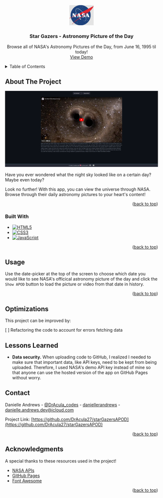 <!-- Improved compatibility of back to top link: See: https://github.com/othneildrew/Best-README-Template/pull/73 -->

<a name="readme-top"></a>

<!-- PROJECT LOGO -->
<br />
<div align="center">
  <a href="https://nasa.gov/">
    <img src="./nasa_logo.jpg" alt="Logo" width="80" />
  </a>

  <h3 align="center">Star Gazers - Astronomy Picture of the Day</h3>

  <p align="center">
    Browse all of NASA's Astronomy Pictures of the Day, from June 16, 1995 til today!
    <br />
    <a href="https://dracula27.github.io/starGazersAPOD/">View Demo</a>
</div>

<!-- TABLE OF CONTENTS -->
<details>
  <summary>Table of Contents</summary>
  <ol>
    <li>
      <a href="#about-the-project">About The Project</a>
      <ul>
        <li><a href="#built-with">Built With</a></li>
      </ul>
    </li>
    <li><a href="#usage">Usage</a></li>
    <li><a href="#optimizations">Optimizations</a></li>
    <li><a href="#lessons-learned">Lessons Learned</a></li>
    <li><a href="#contact">Contact</a></li>
    <li><a href="#acknowledgments">Acknowledgments</a></li>
  </ol>
</details>

<!-- ABOUT THE PROJECT -->

## About The Project

[![Star Gazers APOD Screen Shot](./screenshot.PNG)](https://dracula27.github.io/starGazersAPOD/)

Have you ever wondered what the night sky looked like on a certain day? Maybe even today?

Look no further! With this app, you can view the universe through NASA. Browse through their daily astronomy pictures to your heart's content!

<p align="right">(<a href="#readme-top">back to top</a>)</p>

### Built With

- [![HTML5](https://camo.githubusercontent.com/47e36c9392fe351ab98a0324ca2cb710782731d5a56f71ffe7c68130a1ddc34f/68747470733a2f2f696d672e736869656c64732e696f2f7374617469632f76313f6c6162656c3d253743266d6573736167653d48544d4c3526636f6c6f723d323335353566267374796c653d706c6173746963266c6f676f3d68746d6c35)](https://html.spec.whatwg.org/)
- [![CSS3](https://camo.githubusercontent.com/de7f9b7e6e26494153157774db679bba3320e333f8279e98986893d490293732/68747470733a2f2f696d672e736869656c64732e696f2f7374617469632f76313f6c6162656c3d253743266d6573736167653d4353533326636f6c6f723d323835663635267374796c653d706c6173746963266c6f676f3d63737333)](https://www.w3.org/Style/CSS/#specs)
- [![JavaScript](https://camo.githubusercontent.com/201c697f87bb2a25af48ccc954f0a3c27409421b3e887b7b8e486222e6c1c6b8/68747470733a2f2f696d672e736869656c64732e696f2f7374617469632f76313f6c6162656c3d253743266d6573736167653d4a41564153435249505426636f6c6f723d336337663564267374796c653d706c6173746963266c6f676f3d6a617661736372697074)](https://tc39.es/ecma262/)

<p align="right">(<a href="#readme-top">back to top</a>)</p>

<!-- USAGE -->

## Usage

Use the date-picker at the top of the screen to choose which date you would like to see NASA's officical astronomy picture of the day and click the `Show APOD` button to load the picture or video from that date in history.

<p align="right">(<a href="#readme-top">back to top</a>)</p>

<!-- OPTIMIZATIONs -->

## Optimizations

This project can be improved by:

[ ] Refactoring the code to account for errors fetching data

<!-- LESSONS LEARNED -->

## Lessons Learned

- **Data security.** When uploading code to GitHub, I realized I needed to make sure that important data, like API keys, need to be kept from being uploaded. Therefore, I used NASA's demo API key instead of mine so that anyone can use the hosted version of the app on GitHub Pages without worry.

<!-- CONTACT -->

## Contact

Danielle Andrews - [@DrAcula_codes](https://twitter.com/DrAcula_codes 'Twitter/X') - [daniellerandrews](https://www.linkedin.com/in/daniellerandrews 'LinkedIn') - danielle.andrews.dev@icloud.com

Project Link: [https://github.com/DrAcula27/starGazersAPOD](https://github.com/DrAcula27/starGazersAPOD)

<p align="right">(<a href="#readme-top">back to top</a>)</p>

<!-- ACKNOWLEDGMENTS -->

## Acknowledgments

A special thanks to these resources used in the project!

- [NASA APIs](https://api.nasa.gov)
- [GitHub Pages](https://pages.github.com)
- [Font Awesome](https://fontawesome.com)

<p align="right">(<a href="#readme-top">back to top</a>)</p>
